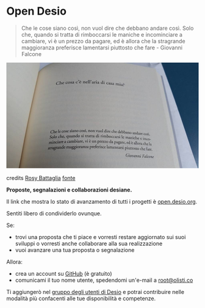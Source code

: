 # Open Desio

> Che le cose siano così, non vuol dire che debbano andare così. Solo che, quando si tratta di rimboccarsi le maniche e incominciare a cambiare, vi è un prezzo da pagare, ed è allora che la stragrande maggioranza preferisce lamentarsi piuttosto che fare - Giovanni Falcone

![Citazione di Giovanni Falcone](https://raw.githubusercontent.com/open-comune/desio/master/images/quote.jpg)

credits [Rosy Battaglia](https://www.facebook.com/rosy.battaglia.3) [fonte](https://www.facebook.com/photo.php?fbid=10209068465727425&set=pcb.10209068466047433&type=3&theater)

**Proposte, segnalazioni e collaborazioni desiane.**

Il link che mostra lo stato di avanzamento di tutti i progetti è [open.desio.org](http://open.desio.org).

Sentiti libero di condividerlo ovunque.

Se:

- trovi una proposta che ti piace e vorresti restare aggiornato sui suoi sviluppi o vorresti anche collaborare alla sua realizzazione
- vuoi avanzare una tua proposta o segnalazione

Allora:

- crea un account su [GitHub](https://github.com) (è gratuito)
- comunicami il tuo nome utente, spedendomi un'e-mail a [root@olisti.co](mailto:root@olisti.co)

Ti aggiungerò nel [gruppo degli utenti di Desio](https://github.com/orgs/open-comune/teams/desio) e potrai contribuire nelle modalità più confacenti alle tue disponibilità e competenze.
